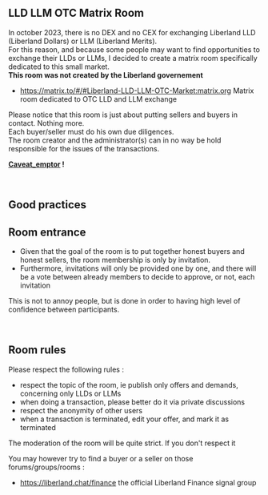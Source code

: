 LLD LLM OTC Matrix Room
-----------------------
In october 2023, there is no DEX and no CEX for exchanging Liberland LLD (Liberland Dollars) or LLM (Liberland Merits).   
For this reason, and because some people may want to find opportunities to exchange their LLDs or LLMs,
I decided to create a matrix room specifically dedicated to this small market.  
<b>This room was not created by the Liberland governement</b>

* https://matrix.to/#/#Liberland-LLD-LLM-OTC-Market:matrix.org Matrix room dedicated to OTC LLD and LLM exchange  

Please notice that this room is just about putting sellers and buyers in contact. Nothing more.  
Each buyer/seller must do his own due diligences.  
The room creator and the administrator(s) can in no way be hold responsible for the issues of the transactions.  

<b>[Caveat_emptor](https://en.wikipedia.org/wiki/Caveat_emptor) ! </b>

<br>

Good practices
--------------


Room entrance
-------------
* Given that the goal of the room is to put together honest buyers and honest sellers, the room membership is only by invitation.
* Furthermore, invitations will only be provided one by one, and there will be a vote between already members to decide to approve, or not, each invitation  

This is not to annoy people, but is done in order to having high level of confidence between participants.

<br>

Room rules
----------
Please respect the following rules :
* respect the topic of the room, ie publish only offers and demands, concerning only LLDs or LLMs
* when doing a transaction, please better do it via private discussions
* respect the anonymity of other users
* when a transaction is terminated, edit your offer, and mark it as terminated

The moderation of the room will be quite strict.
If you don't respect it


You may however try to find a buyer or a seller on those forums/groups/rooms :
* https://liberland.chat/finance the official Liberland Finance signal group
<br>
